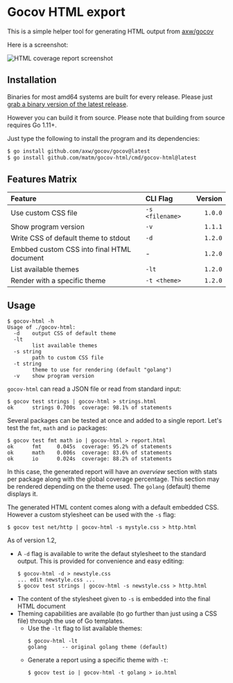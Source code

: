 # Gocov HTML export

This is a simple helper tool for generating HTML output from [axw/gocov](https://github.com/axw/gocov/)

Here is a screenshot:

![HTML coverage report screenshot](https://github.com/matm/gocov-html/blob/master/gocovh-html.png)

## Installation

Binaries for most amd64 systems are built for every release. Please just [grab a binary version of the latest release](https://github.com/matm/gocov-html/releases).

However you can build it from source. Please note that building from source requires Go 1.11+.

Just type the following to install the program and its dependencies:
```bash
$ go install github.com/axw/gocov/gocov@latest
$ go install github.com/matm/gocov-html/cmd/gocov-html@latest
```

## Features Matrix

Feature|CLI Flag|Version
:---|:---|---:
Use custom CSS file|`-s <filename>`|`1.0.0`
Show program version|`-v`|`1.1.1`
Write CSS of default theme to stdout|`-d`|`1.2.0`
Embbed custom CSS into final HTML document|-|`1.2.0`
List available themes|`-lt`|`1.2.0`
Render with a specific theme|`-t <theme>`|`1.2.0`

## Usage

```
$ gocov-html -h
Usage of ./gocov-html:
  -d    output CSS of default theme
  -lt
        list available themes
  -s string
        path to custom CSS file
  -t string
        theme to use for rendering (default "golang")
  -v    show program version
```

`gocov-html` can read a JSON file or read from standard input:
```
$ gocov test strings | gocov-html > strings.html
ok      strings 0.700s  coverage: 98.1% of statements
```

Several packages can be tested at once and added to a single report. Let's test the `fmt`, `math` and `io` packages:
```
$ gocov test fmt math io | gocov-html > report.html
ok      fmt     0.045s  coverage: 95.2% of statements
ok      math    0.006s  coverage: 83.6% of statements
ok      io      0.024s  coverage: 88.2% of statements
```

In this case, the generated report will have an *overview* section with stats per package along with the global coverage percentage. This section may be rendered depending on the theme used. The `golang` (default) theme displays it.

The generated HTML content comes along with a default embedded CSS. However a custom stylesheet can be used with the `-s` flag:
```
$ gocov test net/http | gocov-html -s mystyle.css > http.html
```

As of version 1.2,
- A `-d` flag is available to write the defaut stylesheet to the standard output. This is provided for convenience and easy editing:
  ```
  $ gocov-html -d > newstyle.css
  ... edit newstyle.css ...
  $ gocov test strings | gocov-html -s newstyle.css > http.html
  ```
- The content of the stylesheet given to `-s` is embedded into the final HTML document
- Theming capabilities are available (to go further than just using a CSS file) through the use of Go templates.
  - Use the `-lt` flag to list available themes:
    ```
    $ gocov-html -lt
    golang     -- original golang theme (default)
    ```
  - Generate a report using a specific theme with `-t`:
    ```
    $ gocov test io | gocov-html -t golang > io.html
    ```
